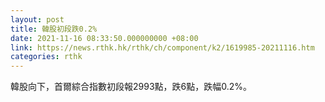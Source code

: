 ```yaml
---
layout: post
title: 韓股初段跌0.2%
date: 2021-11-16 08:33:50.000000000 +08:00
link: https://news.rthk.hk/rthk/ch/component/k2/1619985-20211116.htm
categories: rthk
---
```


韓股向下，首爾綜合指數初段報2993點，跌6點，跌幅0.2%。
